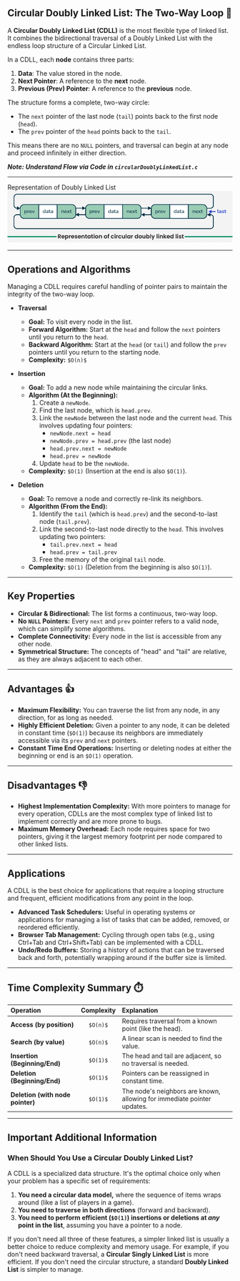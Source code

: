 ## Circular Doubly Linked List: The Two-Way Loop 🔄

A **Circular Doubly Linked List (CDLL)** is the most flexible type of linked list. It combines the bidirectional traversal of a Doubly Linked List with the endless loop structure of a Circular Linked List.

In a CDLL, each **node** contains three parts:
1.  **Data**: The value stored in the node.
2.  **Next Pointer**: A reference to the **next** node.
3.  **Previous (Prev) Pointer**: A reference to the **previous** node.

The structure forms a complete, two-way circle:
* The `next` pointer of the last node (`tail`) points back to the first node (`head`).
* The `prev` pointer of the `head` points back to the `tail`.

This means there are no `NULL` pointers, and traversal can begin at any node and proceed infinitely in either direction.

***Note: Understand Flow via Code in `circularDoublyLinkedList.c`***

---

Representation of Doubly Linked List
    ![Repesentaion of Circular Doubly Linked List](/assets/representationOfCircularDoublyLinkedList.webp)

---

## Operations and Algorithms

Managing a CDLL requires careful handling of pointer pairs to maintain the integrity of the two-way loop.

* **Traversal**
    * **Goal:** To visit every node in the list.
    * **Forward Algorithm:** Start at the `head` and follow the `next` pointers until you return to the `head`.
    * **Backward Algorithm:** Start at the `head` (or `tail`) and follow the `prev` pointers until you return to the starting node.
    * **Complexity:** `$O(n)$`

* **Insertion**
    * **Goal:** To add a new node while maintaining the circular links.
    * **Algorithm (At the Beginning):**
        1.  Create a `newNode`.
        2.  Find the last node, which is `head.prev`.
        3.  Link the `newNode` between the last node and the current `head`. This involves updating four pointers:
            * `newNode.next = head`
            * `newNode.prev = head.prev` (the last node)
            * `head.prev.next = newNode`
            * `head.prev = newNode`
        4.  Update `head` to be the `newNode`.
    * **Complexity:** `$O(1)` (Insertion at the end is also `$O(1)`).

* **Deletion**
    * **Goal:** To remove a node and correctly re-link its neighbors.
    * **Algorithm (From the End):**
        1.  Identify the `tail` (which is `head.prev`) and the second-to-last node (`tail.prev`).
        2.  Link the second-to-last node directly to the `head`. This involves updating two pointers:
            * `tail.prev.next = head`
            * `head.prev = tail.prev`
        3.  Free the memory of the original `tail` node.
    * **Complexity:** `$O(1)` (Deletion from the beginning is also `$O(1)`).

---

## Key Properties

* **Circular & Bidirectional:** The list forms a continuous, two-way loop.
* **No `NULL` Pointers:** Every `next` and `prev` pointer refers to a valid node, which can simplify some algorithms.
* **Complete Connectivity:** Every node in the list is accessible from any other node.
* **Symmetrical Structure:** The concepts of "head" and "tail" are relative, as they are always adjacent to each other.

---

## Advantages 👍

* **Maximum Flexibility:** You can traverse the list from any node, in any direction, for as long as needed.
* **Highly Efficient Deletion:** Given a pointer to any node, it can be deleted in constant time (`$O(1)`) because its neighbors are immediately accessible via its `prev` and `next` pointers.
* **Constant Time End Operations:** Inserting or deleting nodes at either the beginning or end is an `$O(1)` operation.

---

## Disadvantages 👎

* **Highest Implementation Complexity:** With more pointers to manage for every operation, CDLLs are the most complex type of linked list to implement correctly and are more prone to bugs.
* **Maximum Memory Overhead:** Each node requires space for two pointers, giving it the largest memory footprint per node compared to other linked lists.

---

## Applications

A CDLL is the best choice for applications that require a looping structure and frequent, efficient modifications from any point in the loop.
* **Advanced Task Schedulers:** Useful in operating systems or applications for managing a list of tasks that can be added, removed, or reordered efficiently.
* **Browser Tab Management:** Cycling through open tabs (e.g., using Ctrl+Tab and Ctrl+Shift+Tab) can be implemented with a CDLL.
* **Undo/Redo Buffers:** Storing a history of actions that can be traversed back and forth, potentially wrapping around if the buffer size is limited.

---

## Time Complexity Summary ⏱️

| Operation                     | Complexity | Explanation                                                              |
| :---------------------------- | :--------: | :----------------------------------------------------------------------- |
| **Access (by position)** |   `$O(n)$`  | Requires traversal from a known point (like the head).                   |
| **Search (by value)** |   `$O(n)$`  | A linear scan is needed to find the value.                               |
| **Insertion (Beginning/End)** |   `$O(1)$`  | The head and tail are adjacent, so no traversal is needed.               |
| **Deletion (Beginning/End)** |   `$O(1)$`  | Pointers can be reassigned in constant time.                             |
| **Deletion (with node pointer)** |   `$O(1)$`  | The node's neighbors are known, allowing for immediate pointer updates. |

---

## Important Additional Information

### When Should You Use a Circular Doubly Linked List?

A CDLL is a specialized data structure. It's the optimal choice only when your problem has a specific set of requirements:
1.  **You need a circular data model,** where the sequence of items wraps around (like a list of players in a game).
2.  **You need to traverse in both directions** (forward and backward).
3.  **You need to perform efficient (`$O(1)`) insertions or deletions at *any* point in the list**, assuming you have a pointer to a node.

If you don't need all three of these features, a simpler linked list is usually a better choice to reduce complexity and memory usage. For example, if you don't need backward traversal, a **Circular Singly Linked List** is more efficient. If you don't need the circular structure, a standard **Doubly Linked List** is simpler to manage.
